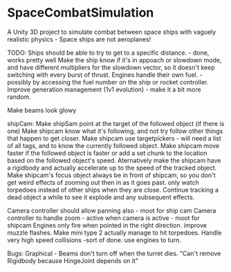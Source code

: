 # SpaceCombatSimulation
A Unity 3D project to simulate combat between space ships with vaguely realistic physics - Space ships are not aeroplanes!

TODO:
Ships should be able to try to get to a specific distance. - done, works pretty well
    Make the ship know if it's in appoach or slowdown mode, and have different multipliers for the slowdown vector, so it doesn't keep switching with every burst of thrust.
Engines handle their own fuel. - possibly by accessing the fuel number on the ship or rocket controller.
Improve generation management (1v1 evolution) - make it a bit more random.

Make beams look glowy

shipCam:
    Make shipSam point at the target of the followed object (if there is one)
    Make shipcam know what it's following, and not try follow other things that happen to get closer.
    Make shipcam use targetpickers - will need a list of all tags, and to know the currently followed object.
    Make shipcam move faster if the followed object is faster or add a set chunk to the location based on the followed object's speed.
        Aternatively make the shipcam have a rigidbody and actually accelerate up to the speed of the tracked object.
    Make shipcam's focus object always be in front of shipcam, so you don't get weird effects of zooming out then in as it goes past.
    only watch torpedoes instead of other ships when they are close.
    Continue tracking a dead object a while to see it explode and any subsequent effects.

Camera controller should allow panning also - moot for ship cam
Camera controller to handle zoom - active when camera is active - moot for shipcam
Engines only fire when pointed in the right direction.
improve muzzle flashes.
Make mini type 2 actually manage to hit torpedoes.
Handle very high speed collisions -sort of done.
use engines to turn.

Bugs:
Graphical - Beams don't turn off when the turret dies.
"Can't remove Rigidbody because HingeJoint depends on it"